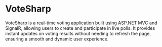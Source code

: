 # VoteSharp
VoteSharp is a real-time voting application built using ASP.NET MVC and SignalR, allowing users to create and participate in live polls. It provides instant updates on voting results without needing to refresh the page, ensuring a smooth and dynamic user experience.

